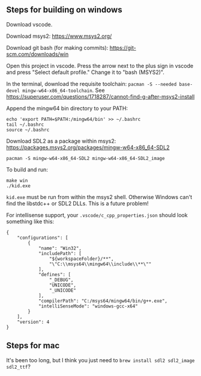 ## Steps for building on windows

Download vscode.

Download msys2: https://www.msys2.org/

Download git bash (for making commits): https://git-scm.com/downloads/win

Open this project in vscode. Press the arrow next to the plus sign in vscode and press "Select default profile." Change it to "bash (MSYS2)".

In the terminal, download the requisite toolchain: `pacman -S --needed base-devel mingw-w64-x86_64-toolchain`. See https://superuser.com/questions/1718287/cannot-find-g-after-msys2-install

Append the mingw64 bin directory to your PATH: 
```
echo 'export PATH=$PATH:/mingw64/bin' >> ~/.bashrc
tail ~/.bashrc
source ~/.bashrc
```

Download SDL2 as a package within msys2: https://packages.msys2.org/packages/mingw-w64-x86_64-SDL2
```
pacman -S mingw-w64-x86_64-SDL2 mingw-w64-x86_64-SDL2_image
```

To build and run:
```
make win
./kid.exe
```

`kid.exe` must be run from within the msys2 shell. Otherwise Windows can't find the libstdc++ or SDL2 DLLs. This is a future problem!

For intellisense support, your `.vscode/c_cpp_properties.json` should look something like this:
```
{
    "configurations": [
        {
            "name": "Win32",
            "includePath": [
                "${workspaceFolder}/**",
                "\"C:\\msys64\\mingw64\\include\\**\""
            ],
            "defines": [
                "_DEBUG",
                "UNICODE",
                "_UNICODE"
            ],
            "compilerPath": "C:/msys64/mingw64/bin/g++.exe",
            "intelliSenseMode": "windows-gcc-x64"
        }
    ],
    "version": 4
}
```

## Steps for mac

It's been too long, but I think you just need to `brew install sdl2 sdl2_image sdl2_ttf`?